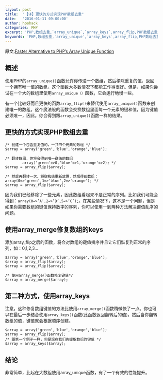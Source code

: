 ```yaml
---
layout: post
title:  "【译】更快的方式实现PHP数组去重"
date:   '2016-01-11 09:00:00'
author: hoohack
categories: PHP
excerpt: 'PHP,数组去重,`array_unique`,`array_keys`,array_flip,PHP数组去重,更快的方式实现PHP数组去重'
keywords: 'PHP,数组去重,`array_unique`,`array_keys`,array_flip,PHP数组去重,更快的方式实现PHP数组去重'
---
```


原文:[Faster Alternative to PHP’s Array Unique Function](http://www.thecave.info/faster-alternative-to-phps-array-unique-function/)

## 概述
使用PHP的`array_unique()`函数允许你传递一个数组，然后移除重复的值，返回一个拥有唯一值的数组。这个函数大多数情况下都能工作得很好。但是，如果你尝试在一个大的数组里使用`array_unique（）`函数，它会运行地慢一些。

有一个比较好而且更快的函数`array_flip()`来替代使用`array_unique()`函数来创建唯一的数组。这个魔法般的函数会交换数组里面每一个元素的键和值，因为键值必须唯一，因此，你会得到跟`array_unique()`函数一样的结果。

## 更快的方式实现PHP数组去重

<!--more-->

    /* 创建一个包含重复值的，一共四个元素的数组 */
    $array = array('green','blue','orange','blue');

    /* 翻转数组，你将会得到唯一键值的数组
            array('green'=>0,'blue'=>1,'orange'=>2); */
    $array = array_flip($array);

    /* 然后再翻转一次，将键和值重新放置，然后得到数组：array(0=>'green',1=>'blue',2=>'orange'); */
    $array = array_flip($array);

因为我们已经移除了一些元素，因此数组看起来不是正常的序列。比如我们可能会得到：`array(0=>’A’,2=>’B’,5=>’C’);`。在某些情况下，这不是一个问题，但是如果你需要数组的键值保持数字的序列，你可以使用一到两种方法解决键值乱序的问题。

## 使用array_merge修复数组的keys
添加array_flip之后的函数，将会对数组的键值排序并且让它们恢复到正常的序列，如：0,1,2,3...

    $array = array('green','blue','orange','blue');
    $array = array_flip($array);
    $array = array_flip($array);

    /* 使用array_merge()函数修复键值*/
    $array = array_merge($array);

## 第二种方式，使用array_keys
注意，这种修复数组键值的方法比使用`array_merge()`函数稍微快了一点。你也可以在最后一步结合使用`array_keys()`函数(此函数返回翻转后的值)。然后当你翻转数组的值，键值就会根据顺序创建。

    $array = array('green','blue','orange','blue');
    $array = array_flip($array);
    /* 跟第一个例子一样，但是现在我们先提取数组的键值 */
    $array = array_keys($array);

## 结论
非常简单，比起在大数组使用array_unique函数，有了一个有效的性能提升。

